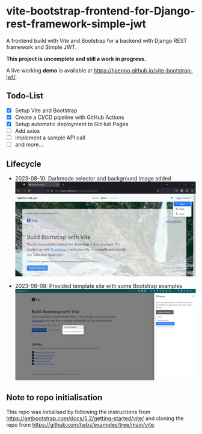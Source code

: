 # vite-bootstrap-frontend-for-Django-rest-framework-simple-jwt
A frontend build with Vite and Bootstrap for a backend with Django REST framework and Simple JWT.

**This project is uncomplete and still a work in progress.**

A live working **demo** is available at <https://haenno.github.io/vite-bootstrap-jwt/>.

## Todo-List

- [x] Setup Vite and Bootstrap
- [x] Create a CI/CD pipeline with GitHub Actions
- [x] Setup automatic deployment to GitHub Pages
- [ ] Add axios
- [ ] Implement a sample API call
- [ ] and more...

## Lifecycle

- 2023-08-10: Darkmode selector and background image added
![Darkmode selector and background image added.](doc/screenshot-2.jpg)

- 2023-08-08: Provided template site with some Bootstrap examples 
![Provided template site with some Bootstrap examples.](doc/README-image.jpg)

## Note to repo initialisation

This repo was initialised by following the instructions from <https://getbootstrap.com/docs/5.2/getting-started/vite/> and cloning the repo from <https://github.com/twbs/examples/tree/main/vite>.
